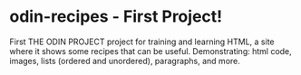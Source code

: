 # odin-recipes - First Project!

First THE ODIN PROJECT project for training and learning HTML, a site where it shows some recipes that can be useful.
Demonstrating: html code, images, lists (ordered and unordered), paragraphs, and more.
